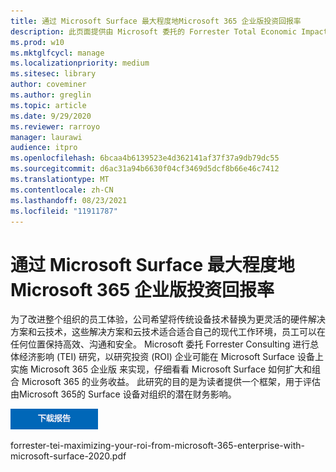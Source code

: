 ```yaml
---
title: 通过 Microsoft Surface 最大程度地Microsoft 365 企业版投资回报率
description: 此页面提供由 Microsoft 委托的 Forrester Total Economic Impact Study 的可下载 PDF。
ms.prod: w10
ms.mktglfcycl: manage
ms.localizationpriority: medium
ms.sitesec: library
author: coveminer
ms.author: greglin
ms.topic: article
ms.date: 9/29/2020
ms.reviewer: rarroyo
manager: laurawi
audience: itpro
ms.openlocfilehash: 6bcaa4b6139523e4d362141af37f37a9db79dc55
ms.sourcegitcommit: d6ac31a94b6630f04cf3469d5dcf8b66e46c7412
ms.translationtype: MT
ms.contentlocale: zh-CN
ms.lasthandoff: 08/23/2021
ms.locfileid: "11911787"
---
```

# <a name="maximizing-your-roi-from-microsoft-365-enterprise-with-microsoft-surface"></a>通过 Microsoft Surface 最大程度地Microsoft 365 企业版投资回报率

 为了改进整个组织的员工体验，公司希望将传统设备技术替换为更灵活的硬件解决方案和云技术，这些解决方案和云技术适合适合自己的现代工作环境，员工可以在任何位置保持高效、沟通和安全。 Microsoft 委托 Forrester Consulting 进行总体经济影响 (TEI) 研究，以研究投资 (ROI) 企业可能在 Microsoft Surface 设备上实施 Microsoft 365 企业版 来实现，仔细看看 Microsoft Surface 如何扩大和组合 Microsoft 365 的业务收益。 此研究的目的是为读者提供一个框架，用于评估由Microsoft 365的 Surface 设备对组织的潜在财务影响。

[![M通过 Microsoft Surface Microsoft 365 企业版你的 ROI 的ximizing。](./images/download-report.png)](./media/forrester-tei-maximizing-your-roi-from-microsoft-365-enterprise-with-microsoft-surface-2020.pdf)


forrester-tei-maximizing-your-roi-from-microsoft-365-enterprise-with-microsoft-surface-2020.pdf


